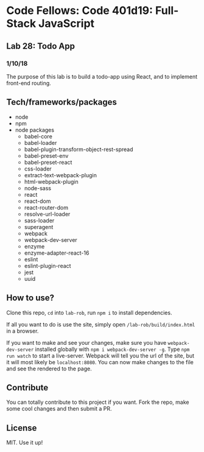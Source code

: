 # Code Fellows: Code 401d19: Full-Stack JavaScript

## Lab 28: Todo App
### 1/10/18

The purpose of this lab is to build a todo-app using React, and to implement front-end routing.

## Tech/frameworks/packages

- node 
- npm
- node packages
  - babel-core
  - babel-loader
  - babel-plugin-transform-object-rest-spread
  - babel-preset-env
  - babel-preset-react
  - css-loader
  - extract-text-webpack-plugin
  - html-webpack-plugin
  - node-sass
  - react
  - react-dom
  - react-router-dom
  - resolve-url-loader
  - sass-loader
  - superagent
  - webpack
  - webpack-dev-server
  - enzyme
  - enzyme-adapter-react-16
  - eslint
  - eslint-plugin-react
  - jest
  - uuid

## How to use?

Clone this repo, `cd` into `lab-rob`, run `npm i` to install dependencies. 

If all you want to do is use the site, simply open `/lab-rob/build/index.html` in a browser.

If you want to make and see your changes, make sure you have `webpack-dev-server` installed globally with `npm i webpack-dev-server -g`. Type `npm run watch` to start a live-server. Webpack will tell you the url of the site, but it will most likely be `localhost:8080`. You can now make changes to the file and see the rendered to the page.

## Contribute

You can totally contribute to this project if you want. Fork the repo, make some cool changes and then submit a PR.

## License

MIT. Use it up!